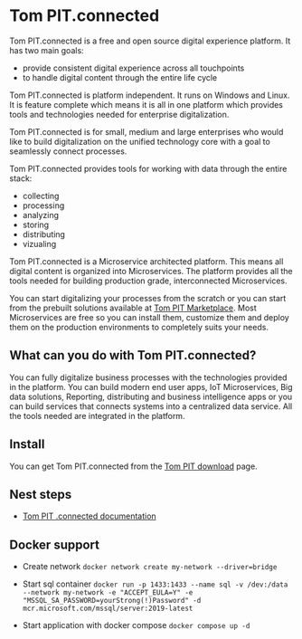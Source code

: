 # Tom PIT.connected
Tom PIT.connected is a free and open source digital experience platform. It has two main goals:
* provide consistent digital experience across all touchpoints
* to handle digital content through the entire life cycle

Tom PIT.connected is platform independent. It runs on Windows and Linux. It is feature complete which means it is all in one platform which provides tools and technologies needed for enterprise digitalization.

Tom PIT.connected is for small, medium and large enterprises who would like to build digitalization on the unified technology core with a goal to seamlessly connect processes.

Tom PIT.connected provides tools for working with data through the entire stack:
* collecting
* processing
* analyzing
* storing
* distributing
* vizualing

Tom PIT.connected is a Microservice architected platform. This means all digital content is organized into Microservices. The platform provides all the tools needed for building production grade, interconnected Microservices.

You can start digitalizing your processes from the scratch or you can start from the prebuilt solutions available at [Tom PIT Marketplace](https://www.tompit.net/marketplace/home). Most Microservices are free so you can install them, customize them and deploy them on the production environments to completely suits your needs.

## What can you do with Tom PIT.connected?
You can fully digitalize business processes with the technologies provided in the platform. You can build modern end user apps, IoT Microservices, Big data solutions, Reporting, distributing and business intelligence apps or you can build services that connects systems into a centralized data service. All the tools needed are integrated in the platform.

## Install
You can get Tom PIT.connected from the [Tom PIT download](https://www.tompit.net/download) page.

## Nest steps
* [Tom PIT .connected documentation](https://github.com/Tom-PIT/MicroService-Platform/wiki)

## Docker support 
* Create network
`docker network create my-network --driver=bridge`

* Start sql container
`docker run -p 1433:1433 --name sql -v /dev:/data --network my-network -e "ACCEPT_EULA=Y" -e "MSSQL_SA_PASSWORD=yourStrong(!)Password" -d mcr.microsoft.com/mssql/server:2019-latest`

* Start application with docker compose
`docker compose up -d`
